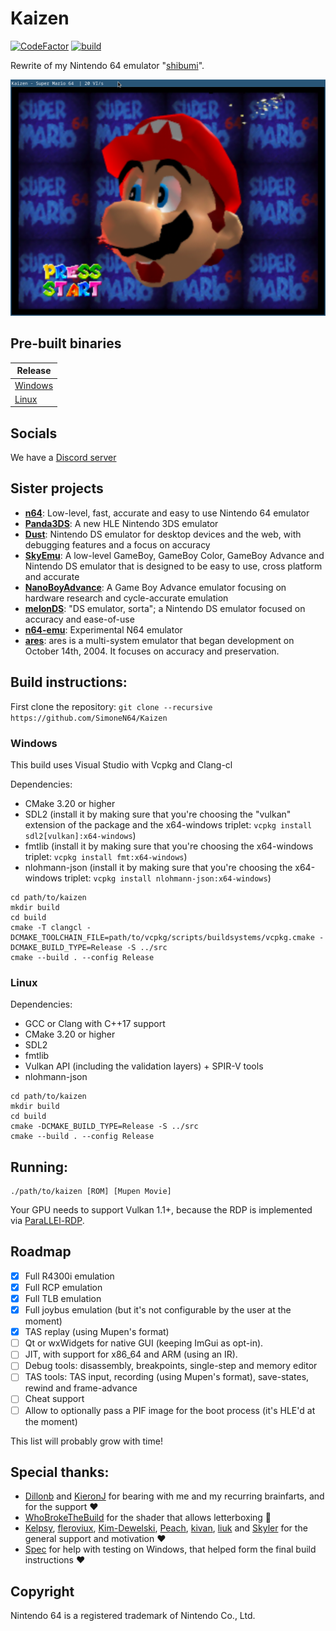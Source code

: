# Kaizen

[![CodeFactor](https://www.codefactor.io/repository/github/SimoneN64/Kaizen/badge/master)](https://www.codefactor.io/repository/github/SimoneN64/Kaizen/overview/master)
[![build](https://github.com/SimoneN64/Kaizen/actions/workflows/build.yml/badge.svg)](https://github.com/SimoneN64/Kaizen/actions/workflows/build.yml)

Rewrite of my Nintendo 64 emulator "[shibumi](https://github.com/SimoneN64/shibumi)".

![Mario's face](resources/mario.png?raw=true)

## Pre-built binaries
| Release                                                                                    |
|--------------------------------------------------------------------------------------------|
| [Windows](https://nightly.link/SimoneN64/Kaizen/workflows/build/master/kaizen-windows.zip) |
| [ Linux ](https://nightly.link/SimoneN64/Kaizen/workflows/build/master/kaizen-linux.zip)   |

## Socials
We have a [Discord server](https://discord.gg/e5zYtJE8)

## Sister projects
- [**n64**](https://github.com/dillonb/n64): Low-level, fast, accurate and easy to use Nintendo 64 emulator
- [**Panda3DS**](https://github.com/wheremyfoodat/Panda3DS): A new HLE Nintendo 3DS emulator
- [**Dust**](https://github.com/kelpsyberry/dust): Nintendo DS emulator for desktop devices and the web, with debugging features and a focus on accuracy
- [**SkyEmu**](https://github.com/skylersaleh/SkyEmu): A low-level GameBoy, GameBoy Color, GameBoy Advance and Nintendo DS emulator that is designed to be easy to use, cross platform and accurate
- [**NanoBoyAdvance**](https://github.com/nba-emu/NanoBoyAdvance): A Game Boy Advance emulator focusing on hardware research and cycle-accurate emulation
- [**melonDS**](https://github.com/melonDS-emu/melonDS): "DS emulator, sorta"; a Nintendo DS emulator focused on accuracy and ease-of-use
- [**n64-emu**](https://github.com/kmc-jp/n64-emu): Experimental N64 emulator
- [**ares**](https://github.com/ares-emulator/ares): ares is a multi-system emulator that began development on October 14th, 2004. It focuses on accuracy and preservation.

## Build instructions:
First clone the repository: `git clone --recursive https://github.com/SimoneN64/Kaizen`

### Windows

This build uses Visual Studio with Vcpkg and Clang-cl

Dependencies:
- CMake 3.20 or higher
- SDL2 (install it by making sure that you're choosing the "vulkan" extension of the package and the x64-windows triplet: `vcpkg install sdl2[vulkan]:x64-windows`)
- fmtlib (install it by making sure that you're choosing the x64-windows triplet: `vcpkg install fmt:x64-windows`)
- nlohmann-json (install it by making sure that you're choosing the x64-windows triplet: `vcpkg install nlohmann-json:x64-windows`)

```
cd path/to/kaizen
mkdir build
cd build
cmake -T clangcl -DCMAKE_TOOLCHAIN_FILE=path/to/vcpkg/scripts/buildsystems/vcpkg.cmake -DCMAKE_BUILD_TYPE=Release -S ../src
cmake --build . --config Release
```

### Linux

Dependencies:
- GCC or Clang with C++17 support
- CMake 3.20 or higher
- SDL2
- fmtlib
- Vulkan API (including the validation layers) + SPIR-V tools
- nlohmann-json

```
cd path/to/kaizen
mkdir build
cd build
cmake -DCMAKE_BUILD_TYPE=Release -S ../src
cmake --build . --config Release
```

## Running:
```
./path/to/kaizen [ROM] [Mupen Movie]
```

Your GPU needs to support Vulkan 1.1+, because the RDP is implemented via [ParaLLEl-RDP](https://github.com/Themaister/parallel-rdp).

## Roadmap
- [x] Full R4300i emulation
- [x] Full RCP emulation
- [x] Full TLB emulation
- [x] Full joybus emulation (but it's not configurable by the user at the moment)
- [x] TAS replay (using Mupen's format)
- [ ] Qt or wxWidgets for native GUI (keeping ImGui as opt-in).
- [ ] JIT, with support for x86_64 and ARM (using an IR).
- [ ] Debug tools: disassembly, breakpoints, single-step and memory editor
- [ ] TAS tools: TAS input, recording (using Mupen's format), save-states, rewind and frame-advance
- [ ] Cheat support
- [ ] Allow to optionally pass a PIF image for the boot process (it's HLE'd at the moment)

This list will probably grow with time!

## Special thanks:

- [Dillonb](https://github.com/Dillonb) and [KieronJ](https://github.com/KieronJ) for bearing with me and my recurring brainfarts, and for the support :heart:
- [WhoBrokeTheBuild](https://github.com/WhoBrokeTheBuild) for the shader that allows letterboxing :rocket:
- [Kelpsy](https://github.com/kelpsyberry), [fleroviux](https://github.com/fleroviux), [Kim-Dewelski](https://github.com/Kim-Dewelski), [Peach](https://github.com/wheremyfoodat/),
  [kivan](https://github.com/kivan117), [liuk](https://github.com/liuk7071) and [Skyler](https://github.com/skylersaleh) for the general support and motivation :heart:
- [Spec](https://github.com/spec-chum/) for help with testing on Windows, that helped form the final build instructions :heart:

## Copyright

Nintendo 64 is a registered trademark of Nintendo Co., Ltd.
